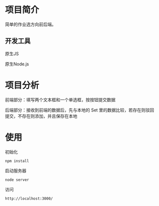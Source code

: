 # 项目简介

简单的作业选方向前后端。

## 开发工具

原生JS

原生Node.js

# 项目分析

前端部分：填写两个文本框和一个单选框，按按钮提交数据

后端部分：接收到前端的数据后，先与本地的 Set 里的数据比较，若存在则驳回提交，不存在则添加，并且保存在本地

# 使用

初始化

```
npm install
```

启动服务器

```
node server
```

访问

```
http://localhost:3000/
```

